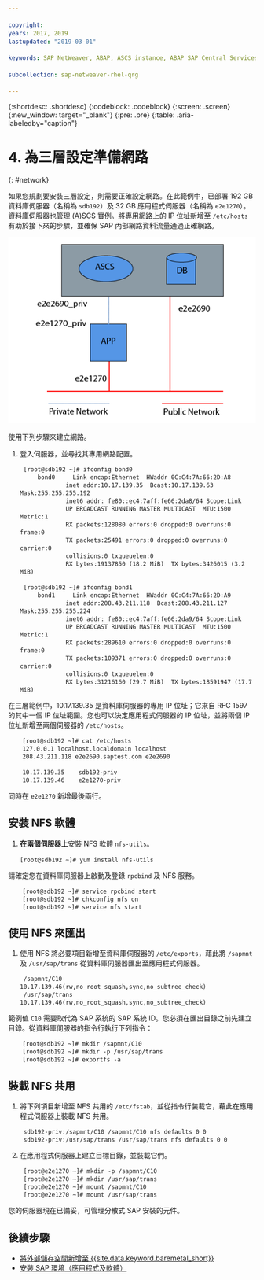 ```yaml
---

copyright:
years: 2017, 2019
lastupdated: "2019-03-01"

keywords: SAP NetWeaver, ABAP, ASCS instance, ABAP SAP Central Services, application server, database server, three-tier

subcollection: sap-netweaver-rhel-qrg

---
```


{:shortdesc: .shortdesc}
{:codeblock: .codeblock}
{:screen: .screen}
{:new_window: target="_blank"}
{:pre: .pre}
{:table: .aria-labeledby="caption"}

# 4. 為三層設定準備網路
{: #network}

如果您規劃要安裝三層設定，則需要正確設定網路。在此範例中，已部署 192 GB 資料庫伺服器（名稱為 `sdb192`）及 32 GB 應用程式伺服器（名稱為 `e2e1270`）。資料庫伺服器也管理 (A)SCS 實例。將專用網路上的 IP 位址新增至 `/etc/hosts` 有助於接下來的步驟，並確保 SAP 內部網路資料流量通過正確網路。

![圖 1。三層設定的範例](/images/network-01.png "三層設定的範例")

使用下列步驟來建立網路。

1. 登入伺服器，並尋找其專用網路配置。

        [root@sdb192 ~]# ifconfig bond0
            bond0	  Link encap:Ethernet  HWaddr 0C:C4:7A:66:2D:A8
                    inet addr:10.17.139.35  Bcast:10.17.139.63 Mask:255.255.255.192
                    inet6 addr: fe80::ec4:7aff:fe66:2da8/64 Scope:Link
                    UP BROADCAST RUNNING MASTER MULTICAST  MTU:1500  Metric:1
                    RX packets:128080 errors:0 dropped:0 overruns:0 frame:0
                    TX packets:25491 errors:0 dropped:0 overruns:0 carrier:0
                    collisions:0 txqueuelen:0
                    RX bytes:19137850 (18.2 MiB)  TX bytes:3426015 (3.2 MiB)

        [root@sdb192 ~]# ifconfig bond1
            bond1	  Link encap:Ethernet  HWaddr 0C:C4:7A:66:2D:A9
                    inet addr:208.43.211.118  Bcast:208.43.211.127 Mask:255.255.255.224
                    inet6 addr: fe80::ec4:7aff:fe66:2da9/64 Scope:Link
                    UP BROADCAST RUNNING MASTER MULTICAST  MTU:1500  Metric:1
                    RX packets:289610 errors:0 dropped:0 overruns:0 frame:0
                    TX packets:109371 errors:0 dropped:0 overruns:0 carrier:0
                    collisions:0 txqueuelen:0
                    RX bytes:31216160 (29.7 MiB)  TX bytes:18591947 (17.7 MiB)

在三層範例中，10.17.139.35 是資料庫伺服器的專用 IP 位址；它來自 RFC 1597 的其中一個 IP 位址範圍。您也可以決定應用程式伺服器的 IP 位址，並將兩個 IP 位址新增至兩個伺服器的 `/etc/hosts`。

        [root@sdb192 ~]# cat /etc/hosts
        127.0.0.1 localhost.localdomain localhost
        208.43.211.118 e2e2690.saptest.com e2e2690

        10.17.139.35    sdb192-priv
        10.17.139.46    e2e1270-priv

同時在 `e2e1270` 新增最後兩行。

## 安裝 NFS 軟體

1. **在兩個伺服器上**安裝 NFS 軟體 `nfs-utils`。

      `[root@sdb192 ~]# yum install nfs-utils`

請確定您在資料庫伺服器上啟動及登錄 `rpcbind` 及 NFS 服務。

        [root@sdb192 ~]# service rpcbind start
        [root@sdb192 ~]# chkconfig nfs on
        [root@sdb192 ~]# service nfs start

## 使用 NFS 來匯出

1. 使用 NFS 將必要項目新增至資料庫伺服器的 `/etc/exports`，藉此將 `/sapmnt` 及 `/usr/sap/trans` 從資料庫伺服器匯出至應用程式伺服器。

        /sapmnt/C10		10.17.139.46(rw,no_root_squash,sync,no_subtree_check)
        /usr/sap/trans	10.17.139.46(rw,no_root_squash,sync,no_subtree_check)

範例值 `C10` 需要取代為 SAP 系統的 SAP 系統 ID。您必須在匯出目錄之前先建立目錄。從資料庫伺服器的指令行執行下列指令：

        [root@sdb192 ~]# mkdir /sapmnt/C10
        [root@sdb192 ~]# mkdir -p /usr/sap/trans
        [root@sdb192 ~]# exportfs -a

## 裝載 NFS 共用

1. 將下列項目新增至 NFS 共用的 `/etc/fstab`，並從指令行裝載它，藉此在應用程式伺服器上裝載 NFS 共用。

        sdb192-priv:/sapmnt/C10 /sapmnt/C10 nfs defaults 0 0
        sdb192-priv:/usr/sap/trans /usr/sap/trans nfs defaults 0 0

2. 在應用程式伺服器上建立目標目錄，並裝載它們。

        [root@e2e1270 ~]# mkdir -p /sapmnt/C10
        [root@e2e1270 ~]# mkdir /usr/sap/trans
        [root@e2e1270 ~]# mount /sapmnt/C10
        [root@e2e1270 ~]# mount /usr/sap/trans

您的伺服器現在已備妥，可管理分散式 SAP 安裝的元件。

## 後續步驟

  * [將外部儲存空間新增至 {{site.data.keyword.baremetal_short}}](/docs/infrastructure/sap-netweaver-rhel-qrg?topic=sap-netweaver-rhel-qrg-storage)
  * [安裝 SAP 環境（應用程式及軟體）](/docs/infrastructure/sap-netweaver-rhel-qrg?topic=sap-netweaver-rhel-qrg-install_landscape)

